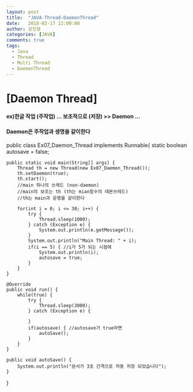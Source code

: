 ```yaml
---
layout: post
title:  "JAVA-Thread-DaemonThread"
date:   2018-02-17 12:00:00
author: 강진광
categories: [JAVA]
comments: true
tags:
  - Java
  - Thread
  - Multi Thread
  - DaemonThread
---
```

# [Daemon Thread]
#### ex)한글 작업 (주작업) ... 보조적으로 (저장) >> Daemon ...
#### Daemon은 주작업과 생명을 같이한다

public class Ex07_Daemon_Thread implements Runnable{
	static boolean autosave = false;
	
	public static void main(String[] args) {
		Thread th = new Thread(new Ex07_Daemon_Thread());
		th.setDaemon(true);
		th.start();
		//main 하나의 쓰레드 (non-daemon)
		//main의 보조는 th (th는 mian함수의 데몬쓰레드)
		//th는 main과 운명을 같이한다
		
		for(int i = 0; i <= 30; i++) {
			try {
				Thread.sleep(1000);
			} catch (Exception e) {
				System.out.println(e.getMessage());
			}
			System.out.println("Main Thread: " + i);
			if(i == 5) { //i가 5가 되는 시점에
				System.out.println(i);
				autosave = true;
			}
		}
	}

	@Override
	public void run() {
		while(true) {
			try {
				Thread.sleep(3000);
			} catch (Exception e) {
				
			}
			if(autosave) { //autosave가 true라면
				autoSave();
			}
		}
	}
	
	public void autoSave() {
		System.out.println("문서가 3초 간격으로 자동 저장 되었습니다");
	}
}